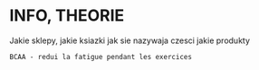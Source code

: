 # INFO, THEORIE
Jakie sklepy, 
jakie ksiazki
jak sie nazywaja czesci
jakie produkty 

        
    BCAA - redui la fatigue pendant les exercices